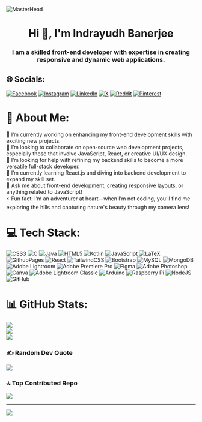 ![MasterHead](https://user-images.githubusercontent.com/74038190/225813708-98b745f2-7d22-48cf-9150-083f1b00d6c9.gif) 
<h1 align="center">Hi 👋, I'm Indrayudh Banerjee</h1>
<h3 align="center">I am a skilled front-end developer with expertise in creating responsive and dynamic web applications.</h3>

## 🌐 Socials:
[![Facebook](https://img.shields.io/badge/Facebook-%231877F2.svg?logo=Facebook&logoColor=white)](https://www.facebook.com/indrayudh.banerjee.75) [![Instagram](https://img.shields.io/badge/Instagram-%23E4405F.svg?logo=Instagram&logoColor=white)](https://instagram.com/aka_indrayudh) [![LinkedIn](https://img.shields.io/badge/LinkedIn-%230077B5.svg?logo=linkedin&logoColor=white)](https://www.linkedin.com/in/indrayudh-banerjee-a888921b9/) [![X](https://img.shields.io/badge/X-black.svg?logo=X&logoColor=white)](https://x.com/Indrayudh70) [![Reddit](https://img.shields.io/badge/Reddit-%23FF4500.svg?logo=Reddit&logoColor=white)](https://reddit.com/user/https://www.reddit.com/user/Indrayudh_70/) [![Pinterest](https://img.shields.io/badge/Pinterest-%23E60023.svg?logo=Pinterest&logoColor=white)](https://pinterest.com/https://in.pinterest.com/indrayudhbanerj/)

# 💫 About Me:
🔭 I’m currently working on enhancing my front-end development skills with exciting new projects.<br>👯 I’m looking to collaborate on open-source web development projects, especially those that involve JavaScript, React, or creative UI/UX design.<br>🤝 I’m looking for help with refining my backend skills to become a more versatile full-stack developer.<br>🌱 I’m currently learning React.js and diving into backend development to expand my skill set.<br>💬 Ask me about front-end development, creating responsive layouts, or anything related to JavaScript!<br>⚡ Fun fact: I’m an adventurer at heart—when I’m not coding, you’ll find me exploring the hills and capturing nature's beauty through my camera lens!

# 💻 Tech Stack:
![CSS3](https://img.shields.io/badge/css3-%231572B6.svg?style=flat&logo=css3&logoColor=white) ![C](https://img.shields.io/badge/c-%2300599C.svg?style=flat&logo=c&logoColor=white) ![Java](https://img.shields.io/badge/java-%23ED8B00.svg?style=flat&logo=openjdk&logoColor=white) ![HTML5](https://img.shields.io/badge/html5-%23E34F26.svg?style=flat&logo=html5&logoColor=white) ![Kotlin](https://img.shields.io/badge/kotlin-%237F52FF.svg?style=flat&logo=kotlin&logoColor=white) ![JavaScript](https://img.shields.io/badge/javascript-%23323330.svg?style=flat&logo=javascript&logoColor=%23F7DF1E) ![LaTeX](https://img.shields.io/badge/latex-%23008080.svg?style=flat&logo=latex&logoColor=white) ![GithubPages](https://img.shields.io/badge/github%20pages-121013?style=flat&logo=github&logoColor=white) ![React](https://img.shields.io/badge/react-%2320232a.svg?style=flat&logo=react&logoColor=%2361DAFB) ![TailwindCSS](https://img.shields.io/badge/tailwindcss-%2338B2AC.svg?style=flat&logo=tailwind-css&logoColor=white) ![Bootstrap](https://img.shields.io/badge/bootstrap-%238511FA.svg?style=flat&logo=bootstrap&logoColor=white) ![MySQL](https://img.shields.io/badge/mysql-4479A1.svg?style=flat&logo=mysql&logoColor=white) ![MongoDB](https://img.shields.io/badge/MongoDB-%234ea94b.svg?style=flat&logo=mongodb&logoColor=white) ![Adobe Lightroom](https://img.shields.io/badge/Adobe%20Lightroom-31A8FF.svg?style=flat&logo=Adobe%20Lightroom&logoColor=white) ![Adobe Premiere Pro](https://img.shields.io/badge/Adobe%20Premiere%20Pro-9999FF.svg?style=flat&logo=Adobe%20Premiere%20Pro&logoColor=white) ![Figma](https://img.shields.io/badge/figma-%23F24E1E.svg?style=flat&logo=figma&logoColor=white) ![Adobe Photoshop](https://img.shields.io/badge/adobe%20photoshop-%2331A8FF.svg?style=flat&logo=adobe%20photoshop&logoColor=white) ![Canva](https://img.shields.io/badge/Canva-%2300C4CC.svg?style=flat&logo=Canva&logoColor=white) ![Adobe Lightroom Classic](https://img.shields.io/badge/Adobe%20Lightroom%20Classic-31A8FF.svg?style=flat&logo=Adobe%20Lightroom%20Classic&logoColor=white) ![Arduino](https://img.shields.io/badge/-Arduino-00979D?style=flat&logo=Arduino&logoColor=white) ![Raspberry Pi](https://img.shields.io/badge/-RaspberryPi-C51A4A?style=flat&logo=Raspberry-Pi) ![NodeJS](https://img.shields.io/badge/node.js-6DA55F?style=flat&logo=node.js&logoColor=white) ![GitHub](https://img.shields.io/badge/github-%23121011.svg?style=flat&logo=github&logoColor=white)
# 📊 GitHub Stats:
![](https://github-readme-stats.vercel.app/api?username=Indrayudh70&theme=neon&hide_border=false&include_all_commits=false&count_private=false)<br/>
![](https://github-readme-streak-stats.herokuapp.com/?user=Indrayudh70&theme=neon&hide_border=false)<br/>
![](https://github-readme-stats.vercel.app/api/top-langs/?username=Indrayudh70&theme=neon&hide_border=false&include_all_commits=false&count_private=false&layout=compact)

### ✍️ Random Dev Quote
![](https://quotes-github-readme.vercel.app/api?type=horizontal&theme=tokyonight)

### 🔝 Top Contributed Repo
![](https://github-contributor-stats.vercel.app/api?username=Indrayudh70&limit=5&theme=neon&combine_all_yearly_contributions=true)

---
[![](https://visitcount.itsvg.in/api?id=Indrayudh70&icon=5&color=4)](https://visitcount.itsvg.in)
